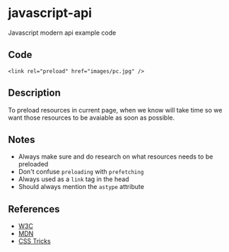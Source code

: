 # javascript-api
Javascript modern api example code


## Code
```<link rel="preload" href="images/pc.jpg" />```

## Description
To preload resources in current page, when we know will take time so we want those resources to be avaiable as soon as possible.

## Notes
- Always make sure and do research on what resources needs to be preloaded
- Don't confuse ```preloading``` with ```prefetching```
- Always used as a ```link``` tag in the head
- Should always mention the ```astype``` attribute

## References
- [W3C](https://www.w3.org/TR/preload/)
- [MDN](https://developer.mozilla.org/en-US/docs/Web/HTML/Preloading_content)
- [CSS Tricks](https://css-tricks.com/prefetching-preloading-prebrowsing/)